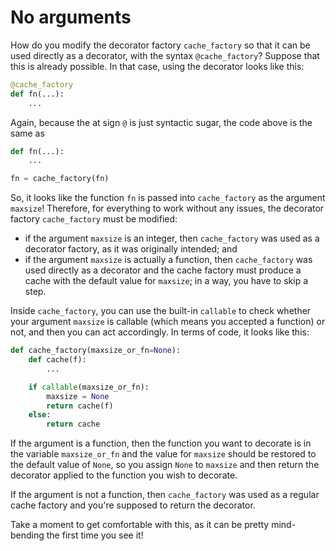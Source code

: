 # No arguments

How do you modify the decorator factory `cache_factory` so that it can be used directly as a decorator, with the syntax `@cache_factory`?
Suppose that this is already possible.
In that case, using the decorator looks like this:

```python
@cache_factory
def fn(...):
    ...
```

Again, because the at sign `@` is just syntactic sugar, the code above is the same as

```python
def fn(...):
    ...

fn = cache_factory(fn)
```

So, it looks like the function `fn` is passed into `cache_factory` as the argument `maxsize`!
Therefore, for everything to work without any issues, the decorator factory `cache_factory` must be modified:

 - if the argument `maxsize` is an integer, then `cache_factory` was used as a decorator factory, as it was originally intended; and
 - if the argument `maxsize` is actually a function, then `cache_factory` was used directly as a decorator and the cache factory must produce a cache with the default value for `maxsize`; in a way, you have to skip a step.

Inside `cache_factory`, you can use the built-in `callable` to check whether your argument `maxsize` is callable (which means you accepted a function) or not, and then you can act accordingly.
In terms of code, it looks like this:

```python
def cache_factory(maxsize_or_fn=None):
    def cache(f):
        ...

    if callable(maxsize_or_fn):
        maxsize = None
        return cache(f)
    else:
        return cache
```

If the argument is a function, then the function you want to decorate is in the variable `maxsize_or_fn` and the value for `maxsize` should be restored to the default value of `None`, so you assign `None` to `maxsize` and then return the decorator applied to the function you wish to decorate.

If the argument is not a function, then `cache_factory` was used as a regular cache factory and you're supposed to return the decorator.

Take a moment to get comfortable with this, as it can be pretty mind-bending the first time you see it!
